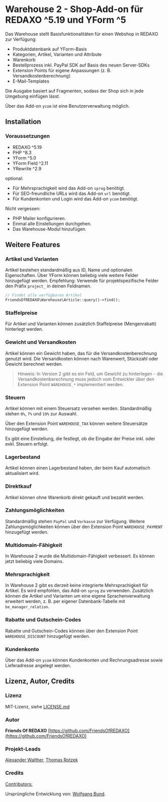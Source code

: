 # Warehouse 2 - Shop-Add-on für REDAXO ^5.19 und YForm ^5

Das Warehouse stellt Basisfunktionalitäten für einen Webshop in REDAXO zur Verfügung:

* Produktdatenbank auf YForm-Basis
* Kategorien, Artikel, Varianten und Attribute
* Warenkorb
* Bestellprozess inkl. PayPal SDK auf Basis des neuen Server-SDKs
* Extension Points für eigene Anpassungen (z. B. Versandkostenberechnung)
* E-Mail-Templates

Die Ausgabe basiert auf Fragmenten, sodass der Shop sich in jede Umgebung einfügen lässt.

Über das Add-on `ycom` ist eine Benutzerverwaltung möglich.

## Installation

### Voraussetzungen

* REDAXO ^5.19
* PHP ^8.3
* YForm ^5.0
* YForm Field ^2.11
* YRewrite ^2.9

optional:

* Für Mehrsprachigkeit wird das Add-on `sprog` benötigt.
* Für SEO-freundliche URLs wird das Add-on `url` benötigt.
* Für Kundenkonten und Login wird das Add-on `ycom` benötigt.

Nicht vergessen:

* PHP Mailer konfigurieren.
* Einmal alle Einstellungen durchgehen.
* Das Warehouse-Modul hinzufügen.

## Weitere Features

### Artikel und Varianten

Artikel bestehen standardmäßig aus ID, Name und optionalen Eigenschaften. Über YForm können beliebig viele weitere Felder hinzugefügt werden. Empfehlung: Verwende für projektspezifische Felder den Präfix `project_` in deinen Feldnamen.

```php
// Findet alle verfügbaren Artikel
FriendsOfREDAXO\Warehouse\Article::query()->find();
```

### Staffelpreise

Für Artikel und Varianten können zusätzlich Staffelpreise (Mengenrabatt) hinterlegt werden.

### Gewicht und Versandkosten

Artikel können ein Gewicht haben, das für die Versandkostenberechnung genutzt wird. Die Versandkosten können nach Warenwert, Stückzahl oder Gewicht berechnet werden.

> Hinweis: In Version 2 gibt es ein Feld, um Gewicht zu hinterlegen - die Versandkostenberechnung muss jedoch vom Entwickler über den Extension Point `WAREHOUSE_*` implementiert werden.

### Steuern

Artikel können mit einem Steuersatz versehen werden. Standardmäßig stehen `0%`, `7%` und `19%` zur Auswahl.

Über den Extension Point `WAREHOUSE_TAX` können weitere Steuersätze hinzugefügt werden.

Es gibt eine Einstellung, die festlegt, ob die Eingabe der Preise inkl. oder exkl. Steuern erfolgt.

### Lagerbestand

Artikel können einen Lagerbestand haben, der beim Kauf automatisch aktualisiert wird.

### Direktkauf

Artikel können ohne Warenkorb direkt gekauft und bezahlt werden.

### Zahlungsmöglichkeiten

Standardmäßig stehen `PayPal` und `Vorkasse` zur Verfügung. Weitere Zahlungsmöglichkeiten können über den Extension Point `WAREHOUSE_PAYMENT` hinzugefügt werden.

### Multidomain-Fähigkeit

In Warehouse 2 wurde die Multidomain-Fähigkeit verbessert. Es können jetzt beliebig viele Domains.

### Mehrsprachigkeit

In Warehouse 2 gibt es derzeit keine integrierte Mehrsprachigkeit für Artikel. Es wird empfohlen, das Add-on `sprog` zu verwenden. Zusätzlich können die Artikel und Varianten um eine eigene Sprachenverwaltung erweitert werden, z. B. per eigener Datenbank-Tabelle mit `be_manager_relation`.

### Rabatte und Gutschein-Codes

Rabatte und Gutschein-Codes können über den Extension Point `WAREHOUSE_DISCOUNT` hinzugefügt werden.

### Kundenkonto

Über das Add-on `ycom` können Kundenkonten und Rechnungsadresse sowie Lieferadresse angelegt werden.

## Lizenz, Autor, Credits

### Lizenz

MIT-Lizenz, siehe [LICENSE.md](https://github.com/FriendsOfREDAXO/warehouse/blob/main/LICENSE.md)

### Autor

**Friends Of REDAXO**
[https://github.com/FriendsOfREDAXO](https://github.com/FriendsOfREDAXO)

### Projekt-Leads

[Alexander Walther](https://github.com/alxndr-w), [Thomas Rotzek](https://github.com/rotzek)

### Credits

[Contributors:](https://github.com/FriendsOfREDAXO/consent_manager/graphs/contributors)

Ursprüngliche Entwicklung von: [Wolfgang Bund](https://github.com/dtpop).
